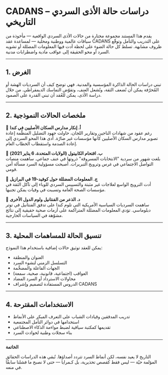 # CADANS – دراسات حالة الأذى السردي التاريخي

يقدم هذا المستند مجموعة مختارة من حالات الأذى السردي الواقعية — مأخوذة من سياقات عالمية ووطنية ومحلية — لمساعدة عقد CADANS على التدريب والتأمل وتوقّع ظروف مشابهة. تسلط كل حالة الضوء على لحظة أدت فيها المعلومات المضللة أو تشويه السرد أو محو الحقيقة إلى عواقب مادية واضطرابات مدنية.

---

## 1. الغرض

تبني دراسات الحالة الذاكرة المؤسسية والمدنية. فهي توضح كيف أن السرديات الهشة أو المُحرّفة يمكن أن تُضعف الثقة، وتُشعل العنف، وتقوّض التماسك الديمقراطي. من خلال دراسة الأذى، يمكن للعُقد أن تبني القدرة على الصمود.

---

## 2. ملخصات الحالات النموذجية

📍 **أ. إنكار مدارس السكان الأصليين في كندا**  
رغم عقود من شهادات الناجين وتقارير اللجان، حاولت جهود التضليل المنظّمة إعادة تصوير مدارس السكان الأصليين كأنها مؤسسات غير ضارّة. أدى هذا المحو السردي إلى إعادة الصدمة واستقطاب الخطاب العام.

📍 **ب. اقتحام الكابيتول (الولايات المتحدة، 6 يناير 2021)**  
بلغت شهور من سردية "الانتخابات المسروقة" ذروتها في عنف جماعي. ساهمت منصات التواصل الاجتماعي في غرس وترويج التبريرات. أصبحت مسؤولية السرد مسألة أمن قومي.

📍 **ج. المعلومات المضللة حول كوفيد-19 في البرازيل**  
أدت الترويج الواسع لعلاجات غير مثبتة والتسييس السردي للوباء إلى تآكل الثقة في مؤسسات الصحة العامة وتسببت في وفيات يمكن تجنبها.

📍 **د. الذعر من الفنتانيل ولوم الدول الأخرى**  
ساهمت السرديات السياسية الأمريكية التي تلوم كندا على تدفق الفنتانيل في توتر دبلوماسي. تؤدي المعلومات المضللة المتراكمة على أزمات صحية حقيقية إلى نتائج مشوّهة في السياسات الخارجية.

---

## 3. تنسيق الحالة للمساهمات المحلية

يمكن للعقد توثيق حالات إضافية باستخدام هذا النموذج:
- العنوان والمنطقة  
- التسلسل الزمني لنشوء السرد  
- الجهات الفاعلة والمضخِّمة  
- العواقب (اجتماعية، قانونية، صحية، سمعة)  
- محاولات الاسترداد أو السرد المضاد  
- الدروس المستفادة لتصميم وإشراف CADANS  

---

## 4. الاستخدامات المقترحة

- تدريب المدققين وقيادات الشباب على التعرف المبكر على الأنماط  
- استخدامها في دوائر التأمل المجتمعية  
- تقديمها كمكتبة سياقية لضبط مواءمة الذكاء الاصطناعي  
- بناء سجلات وطنية لحوادث السرد  

---

**الخاتمة**

التاريخ لا يعيد نفسه، لكن أنماط السرد تتردد أصداؤها. تُبقي هذه الدراسات الحقائق المؤلمة حيّة — ليس فقط كقصص تحذيرية، بل كـمرايا — حتى لا نصبح ما فشلنا سابقًا في منعه.
